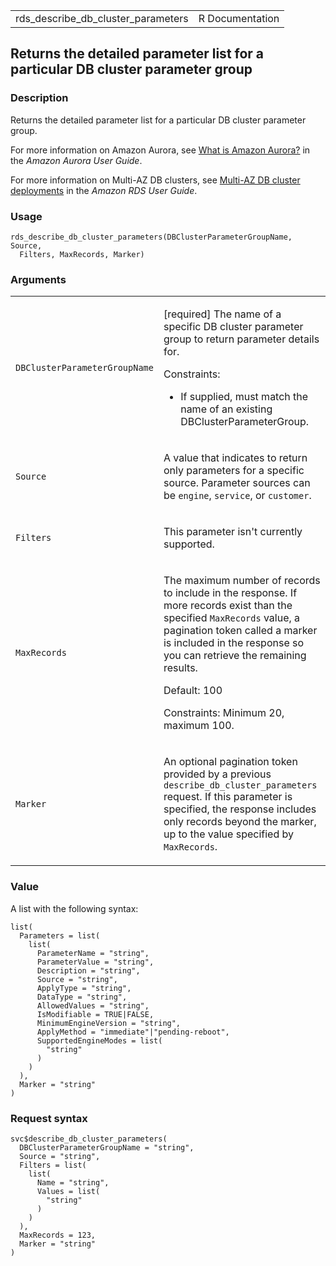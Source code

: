 <table style="width: 100%;">
<tbody>
<tr class="odd">
<td>rds_describe_db_cluster_parameters</td>
<td style="text-align: right;">R Documentation</td>
</tr>
</tbody>
</table>

## Returns the detailed parameter list for a particular DB cluster parameter group

### Description

Returns the detailed parameter list for a particular DB cluster
parameter group.

For more information on Amazon Aurora, see [What is Amazon
Aurora?](https://docs.aws.amazon.com/AmazonRDS/latest/AuroraUserGuide/CHAP_AuroraOverview.html)
in the *Amazon Aurora User Guide*.

For more information on Multi-AZ DB clusters, see [Multi-AZ DB cluster
deployments](https://docs.aws.amazon.com/AmazonRDS/latest/UserGuide/multi-az-db-clusters-concepts.html)
in the *Amazon RDS User Guide*.

### Usage

    rds_describe_db_cluster_parameters(DBClusterParameterGroupName, Source,
      Filters, MaxRecords, Marker)

### Arguments

<table>
<colgroup>
<col style="width: 35%" />
<col style="width: 65%" />
</colgroup>
<tbody>
<tr class="odd">
<td><code
id="rds_describe_db_cluster_parameters_:_DBClusterParameterGroupName">DBClusterParameterGroupName</code></td>
<td><p>[required] The name of a specific DB cluster parameter group to
return parameter details for.</p>
<p>Constraints:</p>
<ul>
<li><p>If supplied, must match the name of an existing
DBClusterParameterGroup.</p></li>
</ul></td>
</tr>
<tr class="even">
<td><code
id="rds_describe_db_cluster_parameters_:_Source">Source</code></td>
<td><p>A value that indicates to return only parameters for a specific
source. Parameter sources can be <code>engine</code>,
<code>service</code>, or <code>customer</code>.</p></td>
</tr>
<tr class="odd">
<td><code
id="rds_describe_db_cluster_parameters_:_Filters">Filters</code></td>
<td><p>This parameter isn't currently supported.</p></td>
</tr>
<tr class="even">
<td><code
id="rds_describe_db_cluster_parameters_:_MaxRecords">MaxRecords</code></td>
<td><p>The maximum number of records to include in the response. If more
records exist than the specified <code>MaxRecords</code> value, a
pagination token called a marker is included in the response so you can
retrieve the remaining results.</p>
<p>Default: 100</p>
<p>Constraints: Minimum 20, maximum 100.</p></td>
</tr>
<tr class="odd">
<td><code
id="rds_describe_db_cluster_parameters_:_Marker">Marker</code></td>
<td><p>An optional pagination token provided by a previous
<code>describe_db_cluster_parameters</code> request. If this parameter
is specified, the response includes only records beyond the marker, up
to the value specified by <code>MaxRecords</code>.</p></td>
</tr>
</tbody>
</table>

### Value

A list with the following syntax:

    list(
      Parameters = list(
        list(
          ParameterName = "string",
          ParameterValue = "string",
          Description = "string",
          Source = "string",
          ApplyType = "string",
          DataType = "string",
          AllowedValues = "string",
          IsModifiable = TRUE|FALSE,
          MinimumEngineVersion = "string",
          ApplyMethod = "immediate"|"pending-reboot",
          SupportedEngineModes = list(
            "string"
          )
        )
      ),
      Marker = "string"
    )

### Request syntax

    svc$describe_db_cluster_parameters(
      DBClusterParameterGroupName = "string",
      Source = "string",
      Filters = list(
        list(
          Name = "string",
          Values = list(
            "string"
          )
        )
      ),
      MaxRecords = 123,
      Marker = "string"
    )
